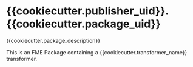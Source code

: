 # {{cookiecutter.publisher_uid}}.{{cookiecutter.package_uid}}

{{cookiecutter.package_description}}

This is an FME Package containing a {{cookiecutter.transformer_name}} transformer.
